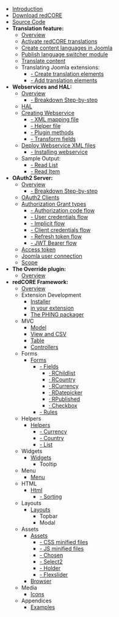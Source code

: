 - [Introduction](chapters/introduction.md)
- [Download redCORE](https://github.com/redCOMPONENT-COM/redCORE/releases/latest)
- [Source Code](https://github.com/redCOMPONENT-COM/redCORE/)
- **Translation feature:**
	- [Overview](chapters/translation/overview.md)
	- [Activate redCORE translations](chapters/translation/activate.md)
	- [Create content languages in Joomla](chapters/translation/joomla-content-language.md)
	- [Publish language switcher module](chapters/translation/language-switcher.md)
	- [Translate content](chapters/translation/translate-content.md)
	- Translating Joomla extensions:
		- [- Create translation elements](chapters/translation/create-elements.md)
		- [- Add translation elements](chapters/translation/add-elements.md)
- **Webservices and HAL:**
	- [Overview](chapters/webservices/overview.md)
		- [- Breakdown Step-by-step](chapters/webservices/breakdown.md)
	- [HAL](chapters/webservices/hal.md)
	- [Creating Webservice](chapters/webservices/creating_webservice.md)
		- [- XML mapping file](chapters/webservices/xml_file.md)
		- [- Helper file](chapters/webservices/helper_file.md)
		- [- Plugin methods](chapters/webservices/plugin_methods.md)
		- [- Transform fields](chapters/webservices/transform.md)
	- [Deploy Webservice XML files](chapters/webservices/deploy.md)
		- [- Installing webservice](chapters/webservices/installation.md)
	- Sample Output:
		- [- Read List](chapters/webservices/output_read_list.md)
		- [- Read Item](chapters/webservices/output_read_item.md)
- **OAuth2 Server:**
	- [Overview](chapters/oauth2/overview.md)
		- [- Breakdown Step-by-step](chapters/oauth2/breakdown.md)
	- [OAuth2 Clients](chapters/oauth2/clients.md)
	- [Authorization Grant types](chapters/oauth2/grant_types.md)
		- [- Authorization code flow](chapters/oauth2/grant_type_authorization_code.md)
		- [- User credentials flow](chapters/oauth2/grant_type_password.md)
		- [- Implicit flow](chapters/oauth2/grant_type_implicit.md)
		- [- Client credentials flow](chapters/oauth2/grant_type_client_credentials.md)
		- [- Refresh token flow](chapters/oauth2/grant_type_refresh_token.md)
		- [- JWT Bearer flow](chapters/oauth2/grant_type_jwt_bearer.md)
	- [Access token](chapters/oauth2/token.md)
	- [Joomla user connection](chapters/oauth2/joomla_user_connection.md)
	- [Scope](chapters/oauth2/scope.md)
- **The Override plugin:**
	- [Overview](chapters/mvcoverride/overview.md)
- **redCORE Framework:**
	- [Overview](chapters/framework/overview.md)
	- Extension Development
		- [Installer](chapters/Installer.md)
		- [in your extension](chapters/add-to-your-extension.md)
		- [The PHING packager](chapters/phing.md)
	- MVC
		- [Model](chapters/Model.md)
		- [View and CSV](chapters/View.md)
		- [Table](chapters/Table.md)
		- [Controllers](chapters/Controllers.md)
	- Forms
		- [Forms](chapters/Forms.md)
		   - [- Fields](chapters/Fields.md)
			  - [· RChildlist](chapters/RChildlist.md)
			  - [· RCountry](chapters/RCountry.md)
			  - [· RCurrency](chapters/RCurrency.md)
			  - [· RDatepicker](chapters/RDatepicker.md)
			  - [· RPublished](chapters/RPublished.md)
			  - [· Checkbox](chapters/Checkbox.md)
		   - [- Rules](chapters/Rules.md)
	- Helpers
		- [Helpers](chapters/Helpers.md)
		   - [- Currency](chapters/Currency.md)
		   - [- Country](chapters/Country.md)
		   - [- List](chapters/List.md)
	- Widgets
		- [Widgets](chapters/Widgets.md)
		   - Tooltip
	- Menu
		- [Menu](chapters/Menu.md)
	- HTML
		- [Html](chapters/Html.md)
		   - [- Sorting](chapters/Sorting.md)
	- Layouts
		- [Layouts](chapters/Layouts.md)
		   - Topbar
		   - Modal
	- Assets
		- [Assets](chapters/Assets.md)
		   - [- CSS minified files](chapters/Css-minified-files.md)
		   - [- JS minified files](chapters/JS-minified-files.md)
		   - [- Chosen](chapters/Chosen.md)
		   - [- Select2](chapters/Select2.md)
		   - [- Holder](chapters/Holder.md)
		   - [- Flexslider](chapters/Flexslider.md)
		- [Browser](chapters/Browser.md)
	- Media
		- [Icons](chapters/Icons.md)
	- Appendices
		- [Examples](appendices/examples.md)